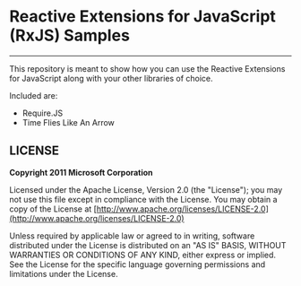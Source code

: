 # Reactive Extensions for JavaScript (RxJS) Samples #

----------
This repository is meant to show how you can use the Reactive Extensions for JavaScript along with your other libraries of choice.

Included are:

- Require.JS
- Time Flies Like An Arrow

## LICENSE ##
**Copyright 2011 Microsoft Corporation**

Licensed under the Apache License, Version 2.0 (the "License"); you may not use this file except in compliance with the License. You may obtain a copy of the License at [http://www.apache.org/licenses/LICENSE-2.0](http://www.apache.org/licenses/LICENSE-2.0)

Unless required by applicable law or agreed to in writing, software distributed under the License is distributed on an "AS IS" BASIS, WITHOUT WARRANTIES OR CONDITIONS OF ANY KIND, either express or implied. See the License for the specific language governing permissions and limitations under the License.